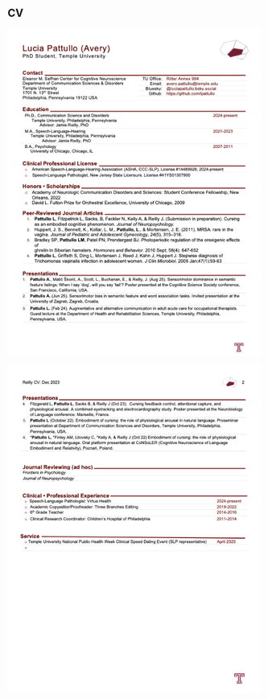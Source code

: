 
## CV
<p align="left">
  <img src="PattulloCV_May25.png" alt="PattulloCV" width="1000">
  
<p align="left">
  <img src="CV_page_2.png" alt="PattulloCV" width="1000">
